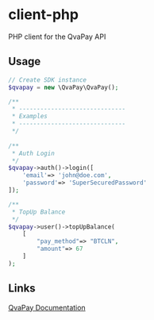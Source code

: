 # client-php

PHP client for the QvaPay API

## Usage

```php
// Create SDK instance
$qvapay = new \QvaPay\QvaPay();

/**
 * ------------------------------
 * Examples
 * ------------------------------
 */
 
/**
 * Auth Login 
 */
$qvapay->auth()->login([
    'email'=> 'john@doe.com',
    'password'=> 'SuperSecuredPassword'
]);

/**
 * TopUp Balance 
 */
$qvapay->user()->topUpBalance(
    [
        "pay_method"=> "BTCLN",
        "amount"=> 67
    ]
);
```

## Links

[QvaPay Documentation](https://qvapay.com/docs)
